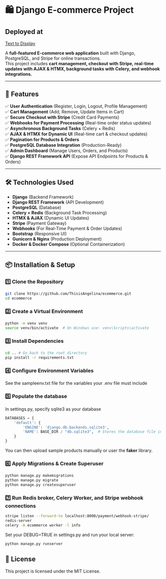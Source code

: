 # 🛍️ Django E-commerce Project
## **Deployed at**
[Text to Display](https://example.com)


A **full-featured E-commerce web application** built with Django, PostgreSQL, and Stripe for online transactions.  
This project includes **cart management, checkout with Stripe, real-time updates with AJAX & HTMX, background tasks with Celery, and webhook integrations.**

---

## **🚀 Features**
✅ **User Authentication** (Register, Login, Logout, Profile Management)  
✅ **Cart Management** (Add, Remove, Update Items in Cart)  
✅ **Secure Checkout with Stripe** (Credit Card Payments)  
✅ **Webhooks for Payment Processing** (Real-time order status updates)  
✅ **Asynchronous Background Tasks** (Celery + Redis)  
✅ **AJAX & HTMX for Dynamic UI** (Real-time cart & checkout updates)  
✅ **Pagination for Products & Orders**  
✅ **PostgreSQL Database Integration** (Production-Ready)  
✅ **Admin Dashboard** (Manage Users, Orders, and Products)  
✅ **Django REST Framework API** (Expose API Endpoints for Products & Orders)  

---

## **🛠️ Technologies Used**
- **Django** (Backend Framework)
- **Django REST Framework** (API Development)
- **PostgreSQL** (Database)
- **Celery + Redis** (Background Task Processing)
- **HTMX & AJAX** (Dynamic UI Updates)
- **Stripe** (Payment Gateway)
- **Webhooks** (For Real-Time Payment & Order Updates)
- **Bootstrap** (Responsive UI)
- **Gunicorn & Nginx** (Production Deployment)
- **Docker & Docker Compose** (Optional Containerization)

---

## **📦 Installation & Setup**
### **1️⃣ Clone the Repository**
```bash
git clone https://github.com/ThisisAngelina/ecommerce.git
cd ecommerce
```

### **2️⃣ Create a Virtual Environment**
```bash
python -m venv venv
source venv/bin/activate  # On Windows use: venv\Scripts\activate
```

### **3️⃣ Install Dependencies**
```bash
cd .. # Go back to the root directory
pip install -r requirements.txt
```
### **4️⃣ Configure Environment Variables**

See the sampleenv.txt file for the variables your .env file must include

### **5️⃣ Populate the database**

In settings.py, specify sqlite3 as your database

```python
DATABASES = {
    'default': {
        'ENGINE': 'django.db.backends.sqlite3',
        'NAME': BASE_DIR / "db.sqlite3",  # Stores the database file in the project root
    }
}
```

You can then upload sample products manually or user the **faker** library.


### **6️⃣ Apply Migrations & Create Superuser**
```bash
python manage.py makemigrations
python manage.py migrate
python manage.py createsuperuser
```

### **7️⃣ Run Redis broker, Celery Worker, and Stripe webhook connections**
```bash
stripe listen --forward-to localhost:8000/payment/webhook-stripe/
redis-server
celery -A ecommerce worker -l info
```

Set your DEBUG=TRUE in settings.py and run your local server:
```bash
python manage.py runserver
```

## **📜 License**

This project is licensed under the MIT License.